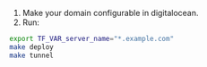 
1. Make your domain configurable in digitalocean.
2. Run:
```bash
export TF_VAR_server_name="*.example.com"
make deploy
make tunnel
```
